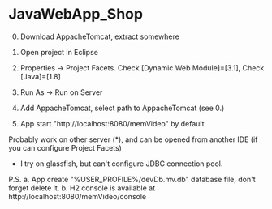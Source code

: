 # JavaWebApp_Shop

0. Download AppacheTomcat, extract somewhere

1. Open project in Eclipse
2. Properties -> Project Facets. Check [Dynamic Web Module]=[3.1], Check [Java]=[1.8]
3. Run As -> Run on Server
4. Add AppacheTomcat, select path to AppacheTomcat (see 0.)
5. App start "http://localhost:8080/memVideo" by default

Probably work on other server (*), and can be opened from another IDE (if you can configure Project Facets)

* I try on glassfish, but can't configure JDBC connection pool.

P.S.
a. App create "%USER_PROFILE%/devDb.mv.db" database file, don't forget delete it.
b. H2 console is available at http://localhost:8080/memVideo/console
